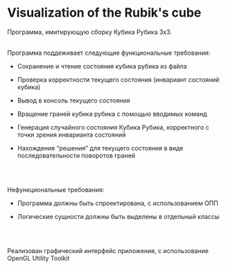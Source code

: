 # Visualization of the Rubik's cube


Программа, имитирующую сборку Кубика Рубика 3x3.
<br />
<br />

Программа поддеживает следующие функциональные требования:

  - Сохранение и чтение состояния кубика рубика из файла

  - Проверка корректности текущего состояния (инвариант состояний кубика)

  - Вывод в консоль текущего состояния

  - Вращение граней кубика рубика с помощью вводимых команд

  - Генерация случайного состояния Кубика Рубика, корректного с точки зрения
инварианта состояний

  - Нахождения “решения” для текущего состояния в виде последовательности
поворотов граней
<br />
<br />

Нефункциональные требования:

- Программа должны быть спроектирована, с использованием ОПП

- Логические сущности должны быть выделены в отдельный классы

<br />
<br />

Реализован графический интерфейс приложения, с использование OpenGL Utility
Toolkit
